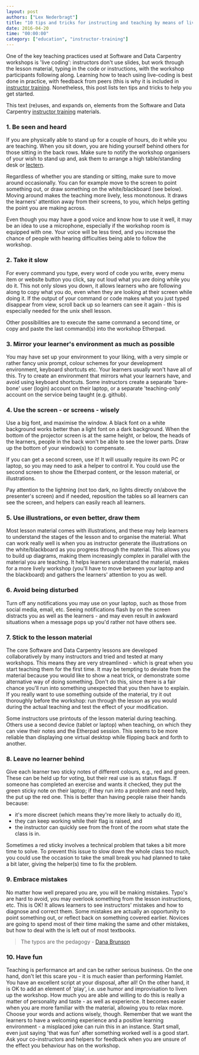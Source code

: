 ```yaml
---
layout: post
authors: ["Lex Nederbragt"]
title: "10 tips and tricks for instructing and teaching by means of live coding"
date: 2016-04-20
time: "00:00:00"
category: ["education", "instructor-training"]
---
```


One of the key teaching practices used at Software and Data Carpentry workshops is 'live coding': instructors don't use slides, but work through the lesson material, typing in the code or instructions, with the workshop participants following along. Learning how to teach using live-coding is best done in practice, with feedback from peers (this is why it is included in [instructor training](http://swcarpentry.github.io/instructor-training/08-practices.html). Nonetheless, this post lists ten tips and tricks to help you get started.

This text (re)uses, and expands on, elements from the Software and Data Carpentry [instructor training](http://swcarpentry.github.io/instructor-training/08-practices.html) materials.


### 1. Be seen and heard

If you are physically able to stand up for a couple of hours, do it while you are teaching. When you sit down, you are hiding yourself behind others for those sitting in the back rows. Make sure to notify the workshop organisers of your wish to stand up and, ask them to arrange a high table/standing desk or [lectern](https://en.wikipedia.org/wiki/Lectern#Academic_context).

Regardless of whether you are standing or sitting, make sure to move around occasionally. You can for example move to the screen to point something out, or draw something on the white/blackboard (see below). Moving around makes the teaching more lively, less monotonous. It draws the learners' attention away from their screens, to you, which helps getting the point you are making across.

Even though you may have a good voice and know how to use it well, it may be an idea to use a microphone, especially if the workshop room is equipped with one. Your voice will be less tired, and you increase the chance of people with hearing difficulties being able to follow the workshop.

### 2. Take it slow

For every command you type, every word of code you write, every menu item or website button you click, say out loud what you are doing while you do it. This not only slows you down, it allows learners who are following along to copy what you do, even when they are looking at their screen while doing it. If the output of your command or code makes what you just typed disappear from view, scroll back up so learners can see it again - this is especially needed for the unix shell lesson.

Other possibilities are to execute the same command a second time, or copy and paste the last command(s) into the workshop Etherpad.

### 3. Mirror your learner's environment as much as possible

You may have set up your environment to your liking, with a very simple or rather fancy unix prompt, colour schemes for your development environment, keyboard shortcuts etc. Your learners usually won't have all of this. Try to create an environment that mirrors what your learners have, and avoid using keyboard shortcuts. Some instructors create a separate 'bare-bone' user (login) account on their laptop, or a separate 'teaching-only' account on the service being taught (e.g. github).

### 4. Use the screen - or screens - wisely

Use a big font, and maximise the window. A black font on a  white background works better than a light font on a dark background. When the bottom of the projector screen is at the same height, or below, the heads of the learners, people in the back won't be able to see the lower parts. Draw up the bottom of your window(s) to compensate. 

If you can get a second screen, use it! It will usually require its own PC or laptop, so you may need to ask a helper to control it. You could use the second screen to show the Etherpad content, or the lesson material, or illustrations.

Pay attention to the lightning (not too dark, no lights directly on/above the presenter's screen) and if needed, reposition the tables so all learners can see the screen, and helpers can easily reach all learners.

### 5. Use illustrations, or even better, draw them

Most lesson material comes with illustrations, and these may help learners to understand the stages of the lesson and to organise the material. What can work really well is when you as instructor generate the illustrations on the white/blackboard as you progress through the material. This allows you to build up diagrams, making them increasingly complex in parallel with the material you are teaching. It helps learners understand the material, makes for a more lively workshop (you'll have to move between your laptop and the blackboard) and gathers the learners' attention to you as well.

### 6. Avoid being disturbed

Turn off any notifications you may use on your laptop, such as those from social media, email, etc. Seeing notifications flash by on the screen distracts you as well as the learners -  and may even result in awkward situations when a message pops up you'd rather not have others see.
 
### 7. Stick to the lesson material

The core Software and Data Carpentry lessons are developed collaboratively by many instructors and tried and tested at many workshops. This means they are very streamlined - which is great when you start teaching them for the first time. It may be tempting to deviate from the material because you would like to show a neat trick, or demonstrate some alternative way of doing something. Don't do this, since there is a fair chance you'll run into something unexpected that you then have to explain. If you really want to use something outside of the material, try it out thoroughly before the workshop: run through the lesson as you would during the actual teaching and test the effect of your modification.

Some instructors use printouts of the lesson material during teaching. Others use a second device (tablet or laptop) when teaching, on which they can view their notes and the Etherpad session. This seems to be more reliable than displaying one virtual desktop while flipping back and forth to another.

### 8. Leave no learner behind

Give each learner two sticky notes of different colours, e.g., red and green. These can be held up for voting, but their real use is as status flags. If someone has completed an exercise and wants it checked, they put the green sticky note on their laptop; if they run into a problem and need help, the put up the red one. This is better than having people raise their hands because:

* it's more discreet (which means they're more likely to actually do it),
* they can keep working while their flag is raised, and
* the instructor can quickly see from the front of the room what state the class is in.

Sometimes a red sticky involves a technical problem that takes a bit more time to solve. To prevent this issue to slow down the whole class too much, you could use the occasion to take the small break you had planned to take a bit later, giving the helper(s) time to fix the problem.

### 9. Embrace mistakes

No matter how well prepared you are, you will be making mistakes. Typo's are hard to avoid, you may overlook something from the lesson instructions, etc. This is OK! It allows learners to see instructors' mistakes and how to diagnose and correct them. Some mistakes are actually an opportunity to point something out, or reflect back on something covered earlier. Novices are going to spend most of their time making the same and other mistakes, but how to deal with the is left out of most textbooks.

> The typos are the pedagogy - [Dana Brunson](https://twitter.com/danabrunson/status/684764295196876800)

### 10. Have fun

Teaching is performance art and can be rather serious business. On the one hand, don't let this scare you - it is much easier than performing Hamlet. You have an excellent script at your disposal, after all! On the other hand, it is OK to add an element of 'play', i.e. use humor and improvisation to liven up the workshop. How much you are able and willing to do this is really a matter of personality and taste - as well as experience. It becomes easier when you are more familiar with the material, allowing you to relax more. Choose your words and actions wisely, though. Remember that we want the learners to have a welcoming experience and a positive learning environment - a misplaced joke can ruin this in an instance. Start small, even just saying 'that was fun' after something worked well is a good start. Ask your co-instructors and helpers for feedback when you are unsure of the effect you behaviour has on the workshop.
